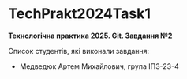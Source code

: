 # TechPrakt2024Task1
**Технологічна практика 2025. Git. Завдання №2**

Список студентів, які виконали завдання:
* Медведюк Артем Михайлович, група ІПЗ-23-4
